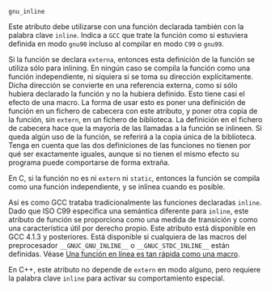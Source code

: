 `gnu_inline`[](https://gcc.gnu.org/onlinedocs/gcc/Common-Function-Attributes.html#index-gnu_005finline-function-attribute)

Este atributo debe utilizarse con una función declarada también con la palabra clave `inline`. Indica a ``GCC`` que trate la función como si estuviera definida en modo ``gnu90`` incluso al compilar en modo ``C99`` o ``gnu99``.

Si la función se declara `externa`, entonces esta definición de la función se utiliza sólo para inlining. En ningún caso se compila la función como una función independiente, ni siquiera si se toma su dirección explícitamente. Dicha dirección se convierte en una referencia externa, como si sólo hubiera declarado la función y no la hubiera definido. Esto tiene casi el efecto de una macro. La forma de usar esto es poner una definición de función en un fichero de cabecera con este atributo, y poner otra copia de la función, sin `extern`, en un fichero de biblioteca. La definición en el fichero de cabecera hace que la mayoría de las llamadas a la función se inlineen. Si queda algún uso de la función, se referirá a la copia única de la biblioteca. Tenga en cuenta que las dos definiciones de las funciones no tienen por qué ser exactamente iguales, aunque si no tienen el mismo efecto su programa puede comportarse de forma extraña.

En C, si la función no es ni `extern` ni `static`, entonces la función se compila como una función independiente, y se inlinea cuando es posible.

Así es como GCC trataba tradicionalmente las funciones declaradas `inline`. Dado que ISO C99 especifica una semántica diferente para `inline`, este atributo de función se proporciona como una medida de transición y como una característica útil por derecho propio. Este atributo está disponible en GCC 4.1.3 y posteriores. Está disponible si cualquiera de las macros del preprocesador `__GNUC_GNU_INLINE__` o `__GNUC_STDC_INLINE__` están definidas. Véase [Una función en línea es tan rápida como una macro](https://gcc.gnu.org/onlinedocs/gcc/Inline.html).

En C++, este atributo no depende de `extern` en modo alguno, pero requiere la palabra clave `inline` para activar su comportamiento especial.